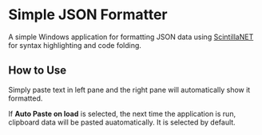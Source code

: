 # Simple JSON Formatter
A simple Windows application for formatting JSON data using [ScintillaNET](https://github.com/jacobslusser/ScintillaNET) for syntax highlighting and code folding.

## How to Use
Simply paste text in left pane and the right pane will automatically show it formatted.

If **Auto Paste on load** is selected, the next time the application is run, clipboard data will be pasted auatomatically. It is selected by default. 
